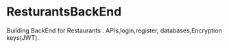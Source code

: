 # ResturantsBackEnd
Building BackEnd for Restaurants . APIs,login,register, databases,Encryption keys(JWT).
